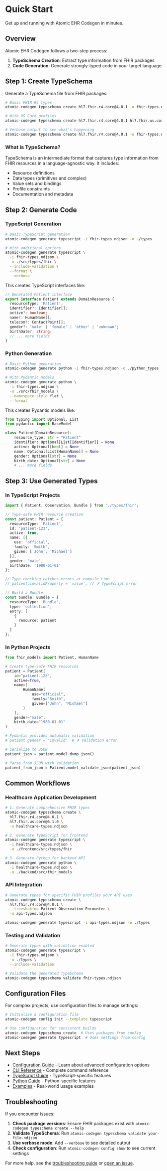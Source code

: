# Quick Start

Get up and running with Atomic EHR Codegen in minutes.

## Overview

Atomic EHR Codegen follows a two-step process:

1. **TypeSchema Creation**: Extract type information from FHIR packages
2. **Code Generation**: Generate strongly-typed code in your target language

## Step 1: Create TypeSchema

Generate a TypeSchema file from FHIR packages:

```bash
# Basic FHIR R4 types
atomic-codegen typeschema create hl7.fhir.r4.core@4.0.1 -o fhir-types.ndjson

# With US Core profiles
atomic-codegen typeschema create hl7.fhir.r4.core@4.0.1 hl7.fhir.us.core@6.1.0 -o fhir-with-profiles.ndjson

# Verbose output to see what's happening
atomic-codegen typeschema create hl7.fhir.r4.core@4.0.1 -o fhir-types.ndjson --verbose
```

### What is TypeSchema?

TypeSchema is an intermediate format that captures type information from FHIR resources in a language-agnostic way. It includes:

- Resource definitions
- Data types (primitives and complex)
- Value sets and bindings
- Profile constraints
- Documentation and metadata

## Step 2: Generate Code

### TypeScript Generation

```bash
# Basic TypeScript generation
atomic-codegen generate typescript -i fhir-types.ndjson -o ./types

# With additional options
atomic-codegen generate typescript \
  -i fhir-types.ndjson \
  -o ./src/types/fhir \
  --include-validation \
  --format \
  --verbose
```

This creates TypeScript interfaces like:

```typescript
// Generated Patient interface
export interface Patient extends DomainResource {
  resourceType: 'Patient';
  identifier?: Identifier[];
  active?: boolean;
  name?: HumanName[];
  telecom?: ContactPoint[];
  gender?: 'male' | 'female' | 'other' | 'unknown';
  birthDate?: string;
  // ... more fields
}
```

### Python Generation

```bash
# Basic Python generation
atomic-codegen generate python -i fhir-types.ndjson -o ./python_types

# With Pydantic models
atomic-codegen generate python \
  -i fhir-types.ndjson \
  -o ./src/fhir_models \
  --namespace-style flat \
  --format
```

This creates Pydantic models like:

```python
from typing import Optional, List
from pydantic import BaseModel

class Patient(DomainResource):
    resource_type: str = "Patient"
    identifier: Optional[List[Identifier]] = None
    active: Optional[bool] = None
    name: Optional[List[HumanName]] = None
    gender: Optional[str] = None
    birth_date: Optional[str] = None
    # ... more fields
```

## Step 3: Use Generated Types

### In TypeScript Projects

```typescript
import { Patient, Observation, Bundle } from './types/fhir';

// Type-safe FHIR resource creation
const patient: Patient = {
  resourceType: 'Patient',
  id: 'patient-123',
  active: true,
  name: [{
    use: 'official',
    family: 'Smith',
    given: ['John', 'Michael']
  }],
  gender: 'male',
  birthDate: '1980-01-01'
};

// Type checking catches errors at compile time
// patient.invalidProperty = 'value'; // ✗ TypeScript error

// Build a Bundle
const bundle: Bundle = {
  resourceType: 'Bundle',
  type: 'collection',
  entry: [
    {
      resource: patient
    }
  ]
};
```

### In Python Projects

```python
from fhir_models import Patient, HumanName

# Create type-safe FHIR resources
patient = Patient(
    id="patient-123",
    active=True,
    name=[
        HumanName(
            use="official",
            family="Smith",
            given=["John", "Michael"]
        )
    ],
    gender="male",
    birth_date="1980-01-01"
)

# Pydantic provides automatic validation
# patient.gender = "invalid"  # ✗ Validation error

# Serialize to JSON
patient_json = patient.model_dump_json()

# Parse from JSON with validation
patient_from_json = Patient.model_validate_json(patient_json)
```

## Common Workflows

### Healthcare Application Development

```bash
# 1. Generate comprehensive FHIR types
atomic-codegen typeschema create \
  hl7.fhir.r4.core@4.0.1 \
  hl7.fhir.us.core@6.1.0 \
  -o healthcare-types.ndjson

# 2. Generate TypeScript for frontend
atomic-codegen generate typescript \
  -i healthcare-types.ndjson \
  -o ./frontend/src/types/fhir

# 3. Generate Python for backend API
atomic-codegen generate python \
  -i healthcare-types.ndjson \
  -o ./backend/src/fhir_models
```

### API Integration

```bash
# Generate types for specific FHIR profiles your API uses
atomic-codegen typeschema create \
  hl7.fhir.r4.core@4.0.1 \
  --treeshaking Patient Observation Encounter \
  -o api-types.ndjson

atomic-codegen generate typescript -i api-types.ndjson -o ./types
```

### Testing and Validation

```bash
# Generate types with validation enabled
atomic-codegen generate typescript \
  -i fhir-types.ndjson \
  -o ./types \
  --include-validation

# Validate the generated TypeSchema
atomic-codegen typeschema validate fhir-types.ndjson
```

## Configuration Files

For complex projects, use configuration files to manage settings:

```bash
# Initialize a configuration file
atomic-codegen config init --template typescript

# Use configuration for consistent builds
atomic-codegen typeschema create  # Uses packages from config
atomic-codegen generate typescript  # Uses settings from config
```

## Next Steps

- [Configuration Guide](../guides/configuration.md) - Learn about advanced configuration options
- [CLI Reference](../api-reference/cli.md) - Complete command reference
- [TypeScript Guide](../guides/typescript.md) - TypeScript-specific features
- [Python Guide](../guides/python.md) - Python-specific features
- [Examples](../examples/README.md) - Real-world usage examples

## Troubleshooting

If you encounter issues:

1. **Check package versions**: Ensure FHIR packages exist with `atomic-codegen typeschema create --help`
2. **Validate TypeSchema**: Run `atomic-codegen typeschema validate your-file.ndjson`
3. **Use verbose mode**: Add `--verbose` to see detailed output
4. **Check configuration**: Run `atomic-codegen config show` to see current settings

For more help, see the [troubleshooting guide](../troubleshooting.md) or [open an issue](https://github.com/atomic-ehr/codegen/issues).